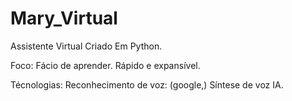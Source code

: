 # Mary_Virtual
Assistente Virtual Criado Em Python.

Foco:
    Fácio de aprender.
    Rápido e expansível.

Técnologias:
    Reconhecimento de voz: (google,)
    Síntese de voz
    IA.
